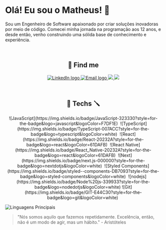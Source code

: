 # Olá! Eu sou o Matheus! :vulcan_salute:

Sou um Engenheiro de Software apaixonado por criar soluções inovadoras por meio de código. Comecei minha jornada na programação aos 12 anos, e desde então, venho construindo uma sólida base de conhecimento e experiência.

<br />
 
<h2 align='center'>📧 Find me </h2>

<p align='center'>
 <a href = "https://www.linkedin.com/in/matheus-antonio-us/">
  <img src="https://img.shields.io/badge/-LinkedIn-%230077B5?style=for-the-badge&logo=linkedin&logoColor=white" alt="LinkedIn logo" />
 </a>
 
 <a href="mailto:matheus.antonio@hotmail.com">
  <img src="https://img.shields.io/badge/Gmail-D14836?style=for-the-badge&logo=gmail&logoColor=white" alt="Email logo" />
 </a>

 <a href="https://www.youtube.com/channel/UCCe8rx30_1ZJ6M4oPzSJHiA">
  <img src="https://img.shields.io/badge/YouTube-FF0000?style=for-the-badge&logo=youtube&logoColor=white">
 </a>
 
 <a href="https://www.bzenky.dev">
  <img src="https://img.shields.io/badge/website-000000?style=for-the-badge&logo=About.me&logoColor=white">
 </a>
</p>

<br />

<h2 align='center'>🔧 Techs 🪛</h2>
<div align='center'>
 ![JavaScript](https://img.shields.io/badge/JavaScript-323330?style=for-the-badge&logo=javascript&logoColor=F7DF1E)&nbsp;
 ![TypeScript](https://img.shields.io/badge/TypeScript-007ACC?style=for-the-badge&logo=typescript&logoColor=white)&nbsp;
 ![React](https://img.shields.io/badge/React-20232A?style=for-the-badge&logo=react&logoColor=61DAFB)&nbsp;
 ![React Native](https://img.shields.io/badge/React_Native-20232A?style=for-the-badge&logo=react&logoColor=61DAFB)&nbsp;
 ![Next](https://img.shields.io/badge/next.js-000000?style=for-the-badge&logo=nextdotjs&logoColor=white)&nbsp;
 ![Styled Components](https://img.shields.io/badge/styled--components-DB7093?style=for-the-badge&logo=styled-components&logoColor=white)&nbsp;
 ![nodejs](https://img.shields.io/badge/Node%20js-339933?style=for-the-badge&logo=nodedotjs&logoColor=white)
 ![Git](https://img.shields.io/badge/GIT-E44C30?style=for-the-badge&logo=git&logoColor=white)&nbsp;
</div> 


![Linguagens Principais](https://github-readme-stats.vercel.app/api/top-langs/?username=matheusantoni0&theme=tokyonight&hide_border=true&custom_title=Linguagens%20%Principais)
> "Nós somos aquilo que fazemos repetidamente. Excelência, então, não é um modo de agir, mas um hábito." - Aristóteles
